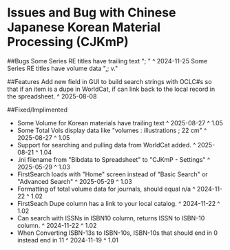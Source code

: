 # Issues and Bug with Chinese Japanese Korean Material Processing (CJKmP)

##Bugs
Some Series RE titles have trailing text "; </font>" ^ 2024-11-25
Some Series RE titles have volume data ",; v."

##Features
Add new field in GUI to build search strings with OCLC#s so that if an item is a dupe in WorldCat, if can link back to the local record in the spreadsheet. ^ 2025-08-08

##Fixed/Implimented
- Some Volume for Korean materials have trailing text ^ 2025-08-27 ^ 1.05
- Some Total Vols display data like "volumes : illustrations ; 22 cm" ^ 2025-08-27 ^ 1.05
- Support for searching and pulling data from WorldCat added. ^ 2025-08-21 ^ 1.04
- .ini filename from "Bibdata to Spreadsheet" to "CJKmP - Settings" ^ 2025-05-29 ^ 1.03
- FirstSearch loads with "Home" screen instead of "Basic Search" or "Advanced Search" ^ 2025-05-29 ^ 1.03
- Formatting of total volume data for journals, should equal n/a ^ 2024-11-22 ^ 1.02
- FirstSeach Dupe column has a link to your local catalog. ^ 2024-11-22 ^ 1.02
- Can search with ISSNs in ISBN10 column, returns ISSN to ISBN-10 column. ^ 2024-11-22 ^ 1.02
- When Converting ISBN-13s to ISBN-10s, ISBN-10s that should end in 0 instead end in 11 ^ 2024-11-19 ^ 1.01
